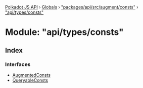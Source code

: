 [Polkadot JS API](../README.md) › [Globals](../globals.md) › ["packages/api/src/augment/consts"](_packages_api_src_augment_consts_.md) › ["api/types/consts"](_packages_api_src_augment_consts_._api_types_consts_.md)

# Module: "api/types/consts"

## Index

### Interfaces

* [AugmentedConsts](../interfaces/_packages_api_src_augment_consts_._api_types_consts_.augmentedconsts.md)
* [QueryableConsts](../interfaces/_packages_api_src_augment_consts_._api_types_consts_.queryableconsts.md)
